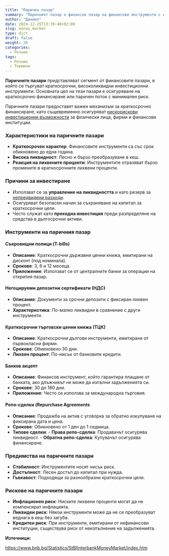 ```yaml
---
title: "Паричен пазар"
summary: "Паричният пазар е финансов пазар на финансови инструменти с краткосрочен матуритет"
author: "Даниел"
date: 2024-12-25T13:39:40+02:00
slug: money_market
type: dict
draft: false
weight: 20
categories:
  - Речник
tags:
  - Речник
  - Термини
---
```


**Паричните пазари** представляват сегмент от финансовите пазари, в който се търгуват краткосрочни, високоликвидни инвестиционни инструменти. Основната цел на тези пазари е осигуряване на краткосрочно финансиране или паричен поток с минимален риск.

Паричните пазари предоставят важен механизъм за краткосрочно финансиране, като същевременно осигуряват [нискорискови инвестиционни възможности](/dict/money_market_fund) за физически лица, фирми и финансови институции.

### Характеристики на паричните пазари

-   **Краткосрочен характер**: Финансовите инструменти са със срок обикновено до една година.
-   **Висока ликвидност**: Лесно и бързо преобразуване в кеш.
-   **Реакция на лихвените проценти**: Инструментите отразяват бързо промените в краткосрочните лихвени проценти.

### Причини за инвестиране

-   Използват се за **управление на ликвидността** и като резерв за [непредвидени разходи](/posts/emergency_fund).
-   Осигуряват безопасен начин за съхраняване на капитал за краткосрочни цели.
-   Често служат като **преходна инвестиция** преди разпределяне на средства в дългосрочни активи.

### Инструменти на паричния пазар

#### Съкровищни полици (T-bills)

-   **Описание**: Краткосрочни държавни ценни книжа, емитирани на дисконт (под номинала).
-   **Срокове**: 3, 6 и 12 месеца.
-   **Приложение**: Използват се от централните банки за операции на открития пазар.

#### Негоцируеми депозитни сертификати (НДС)

-   **Описание**: Документи за срочни депозити с фиксиран лихвен процент.
-   **Характеристика**: По-малко ликвидни в сравнение с други инструменти.

#### Краткосрочни търговски ценни книжа (ТЦК)

-   **Описание**: Краткосрочни дългови инструменти, емитирани от първокласни фирми.
-   **Срокове**: Обикновено 30 дни.
-   **Лихвен процент**: По-нисък от банковите кредити.

#### Банков акцепт

-   **Описание**: Финансов инструмент, който гарантира плащане от банката, ако длъжникът не може да изпълни задълженията си.
-   **Срокове**: 30 до 180 дни.
-   **Приложение**: Често се използва за международна търговия.

#### Репо-сделки (Repurchase Agreements
-   **Описание**: Продажба на актив с уговорка за обратно изкупуване на фиксирана дата и цена.
-   **Срокове**: Обикновено от 1 ден до 1 седмица.
-   **Типове сделки**:
        -   **Права репо-сделка**: Продавачът осигурява ликвидност.
        -   **Обратна репо-сделка**: Купувачът осигурява финансиране.

### Предимства на паричните пазари

-   **Стабилност**: Инструментите носят нисък риск.
-   **Достъпност**: Лесен достъп до капитал при нужда.
-   **Гъвкавост**: Подходящи за разнообразни краткосрочни цели.

### Рискове на паричните пазари

-   **Инфлационен риск**: Ниските лихвени проценти могат да не компенсират инфлацията.
-   **Ликвиден риск**: Някои инструменти може да не се преобразуват веднага в кеш без загуба.
-   **Кредитен риск**: При инструменти, емитирани от нефинансови институции, съществува риск от неизпълнение на задълженията.



**Източници:**

https://www.bnb.bg/Statistics/StBIInterbankMoneyMarket/index.htm  

